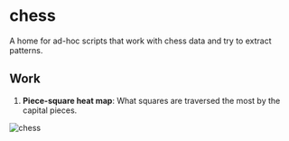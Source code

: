# chess

A home for ad-hoc scripts that work with chess data and try to extract patterns.

## Work
1. **Piece-square heat map**: What squares are traversed the most by the capital pieces.

![chess](https://user-images.githubusercontent.com/20759715/114313060-96ffdf80-9b12-11eb-823c-e8c01b682017.gif)
